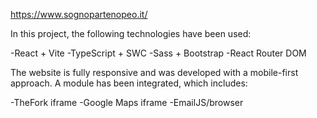 https://www.sognopartenopeo.it/


In this project, the following technologies have been used:

-React + Vite
-TypeScript + SWC
-Sass + Bootstrap
-React Router DOM

The website is fully responsive and was developed with a mobile-first approach.
A module has been integrated, which includes:

-TheFork iframe
-Google Maps iframe
-EmailJS/browser
